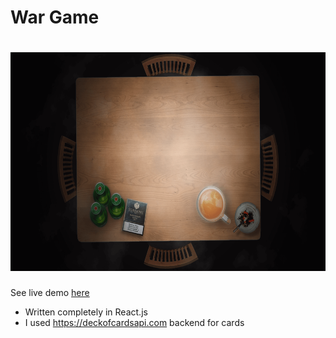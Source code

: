 # War Game

# <a href='http://atriumdigital.co.uk/games/war-game/'><img src='https://github.com/nikolamar/war-game/raw/master/src/assets/TableFourPlayers.png' height='350'></a>
See live demo <a href='http://atriumdigital.co.uk/games/war-game/'>here</a>

- Written completely in React.js 
- I used https://deckofcardsapi.com backend for cards
